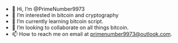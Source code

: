 - 👋 Hi, I’m @PrimeNumber9973
- 👀 I’m interested in bitcoin and cryptography
- 🌱 I’m currently learning bitcoin script. 
- 💞️ I’m looking to collaborate on all things bitcoin.
- 📫 How to reach me on email at primenumber9973@outlook.com. 

<!---
PrimeNumber9973/PrimeNumber9973 is a ✨ special ✨ repository because its `README.md` (this file) appears on your GitHub profile.
You can click the Preview link to take a look at your changes.
--->
